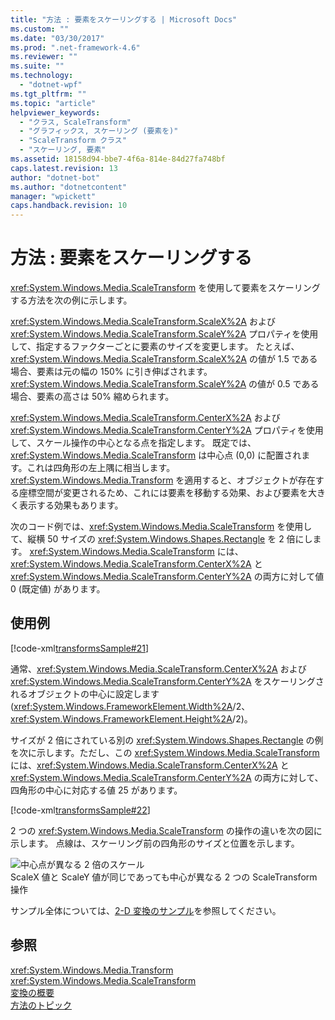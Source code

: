 ```yaml
---
title: "方法 : 要素をスケーリングする | Microsoft Docs"
ms.custom: ""
ms.date: "03/30/2017"
ms.prod: ".net-framework-4.6"
ms.reviewer: ""
ms.suite: ""
ms.technology: 
  - "dotnet-wpf"
ms.tgt_pltfrm: ""
ms.topic: "article"
helpviewer_keywords: 
  - "クラス, ScaleTransform"
  - "グラフィックス, スケーリング (要素を)"
  - "ScaleTransform クラス"
  - "スケーリング, 要素"
ms.assetid: 18158d94-bbe7-4f6a-814e-84d27fa748bf
caps.latest.revision: 13
author: "dotnet-bot"
ms.author: "dotnetcontent"
manager: "wpickett"
caps.handback.revision: 10
---
```

# 方法 : 要素をスケーリングする
<xref:System.Windows.Media.ScaleTransform> を使用して要素をスケーリングする方法を次の例に示します。  
  
 <xref:System.Windows.Media.ScaleTransform.ScaleX%2A> および <xref:System.Windows.Media.ScaleTransform.ScaleY%2A> プロパティを使用して、指定するファクターごとに要素のサイズを変更します。  たとえば、<xref:System.Windows.Media.ScaleTransform.ScaleX%2A> の値が 1.5 である場合、要素は元の幅の 150% に引き伸ばされます。  <xref:System.Windows.Media.ScaleTransform.ScaleY%2A> の値が 0.5 である場合、要素の高さは 50% 縮められます。  
  
 <xref:System.Windows.Media.ScaleTransform.CenterX%2A> および <xref:System.Windows.Media.ScaleTransform.CenterY%2A> プロパティを使用して、スケール操作の中心となる点を指定します。  既定では、<xref:System.Windows.Media.ScaleTransform> は中心点 \(0,0\) に配置されます。これは四角形の左上隅に相当します。  <xref:System.Windows.Media.Transform> を適用すると、オブジェクトが存在する座標空間が変更されるため、これには要素を移動する効果、および要素を大きく表示する効果もあります。  
  
 次のコード例では、<xref:System.Windows.Media.ScaleTransform> を使用して、縦横 50 サイズの <xref:System.Windows.Shapes.Rectangle> を 2 倍にします。  <xref:System.Windows.Media.ScaleTransform> には、<xref:System.Windows.Media.ScaleTransform.CenterX%2A> と <xref:System.Windows.Media.ScaleTransform.CenterY%2A> の両方に対して値 0 \(既定値\) があります。  
  
## 使用例  
 [!code-xml[transformsSample#21](../../../../samples/snippets/csharp/VS_Snippets_Wpf/transformsSample/CS/ScaleTransformExample.xaml#21)]  
  
 通常、<xref:System.Windows.Media.ScaleTransform.CenterX%2A> および <xref:System.Windows.Media.ScaleTransform.CenterY%2A> をスケーリングされるオブジェクトの中心に設定します \(<xref:System.Windows.FrameworkElement.Width%2A>\/2、<xref:System.Windows.FrameworkElement.Height%2A>\/2\)。  
  
 サイズが 2 倍にされている別の <xref:System.Windows.Shapes.Rectangle> の例を次に示します。ただし、この <xref:System.Windows.Media.ScaleTransform> には、<xref:System.Windows.Media.ScaleTransform.CenterX%2A> と <xref:System.Windows.Media.ScaleTransform.CenterY%2A> の両方に対して、四角形の中心に対応する値 25 があります。  
  
 [!code-xml[transformsSample#22](../../../../samples/snippets/csharp/VS_Snippets_Wpf/transformsSample/CS/ScaleTransformExample.xaml#22)]  
  
 2 つの <xref:System.Windows.Media.ScaleTransform> の操作の違いを次の図に示します。  点線は、スケーリング前の四角形のサイズと位置を示します。  
  
 ![中心点が異なる 2 倍のスケール](../../../../docs/framework/wpf/graphics-multimedia/media/wcpsdk-graphicsmm-scalecenter.png "wcpsdk\_graphicsmm\_scalecenter")  
ScaleX 値と ScaleY 値が同じであっても中心が異なる 2 つの ScaleTransform 操作  
  
 サンプル全体については、[2\-D 変換のサンプル](http://go.microsoft.com/fwlink/?LinkID=158252)を参照してください。  
  
## 参照  
 <xref:System.Windows.Media.Transform>   
 <xref:System.Windows.Media.ScaleTransform>   
 [変換の概要](../../../../docs/framework/wpf/graphics-multimedia/transforms-overview.md)   
 [方法のトピック](../../../../docs/framework/wpf/graphics-multimedia/transformations-how-to-topics.md)